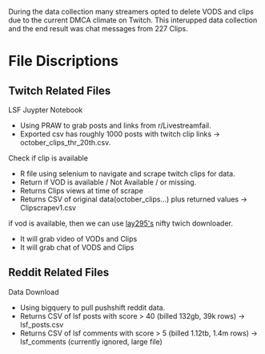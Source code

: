 
During the data collection many streamers opted to delete VODS and clips due to the current DMCA climate on Twitch.
This interupped data collection and the end result was chat messages from 227 Clips. 


# File Discriptions


## Twitch Related Files
LSF Juypter Notebook
 - Using PRAW to grab posts and links from r/Livestreamfail. 
 - Exported csv has roughly 1000 posts with twitch clip links -> october_clips_thr_20th.csv. 
 
Check if clip is available
 - R file using selenium to navigate and scrape twitch clips for data.   
 - Return if VOD is available / Not Available / or missing. 
 - Returns Clips views at time of scrape
 - Returns CSV of original data(october_clips...)  plus returned values -> Clipscrapev1.csv
 
if vod is available, then we can use [lay295's](https://github.com/lay295/TwitchDownloader) nifty twich downloader. 
 - It will grab video of VODs and Clips
 - It will grab chat of VODS and Clips
 
 
## Reddit Related Files

Data Download
 - Using bigquery to pull pushshift reddit data. 
 - Returns CSV of lsf posts with score >  40 (billed 132gb, 39k rows) -> lsf_posts.csv
 - Returns CSV of lsf comments with score > 5 (billed 1.12tb, 1.4m rows) -> lsf_comments (currently ignored, large file)
